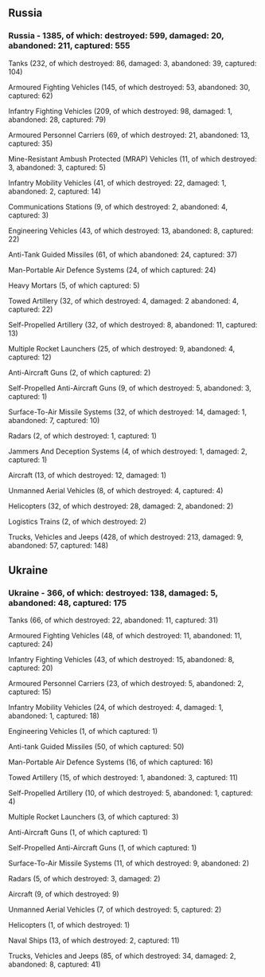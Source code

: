 
 
 ## Russia
 
 ### Russia - 1385, of which: destroyed: 599, damaged: 20, abandoned: 211, captured: 555

 

 

 Tanks (232, of which destroyed: 86, damaged: 3, abandoned: 39, captured: 104)

 Armoured Fighting Vehicles (145, of which destroyed: 53, abandoned: 30, captured: 62)

 Infantry Fighting Vehicles (209, of which destroyed: 98, damaged: 1, abandoned: 28, captured: 79)

 Armoured Personnel Carriers (69, of which destroyed: 21, abandoned: 13, captured: 35)

 Mine-Resistant Ambush Protected (MRAP) Vehicles (11, of which destroyed: 3, abandoned: 3, captured: 5)

 Infantry Mobility Vehicles (41, of which destroyed: 22, damaged: 1, abandoned: 2, captured: 14)

 Communications Stations (9, of which destroyed: 2, abandoned: 4, captured: 3)

 Engineering Vehicles (43, of which destroyed: 13, abandoned: 8, captured: 22)

 Anti-Tank Guided Missiles (61, of which abandoned: 24, captured: 37)

 Man-Portable Air Defence Systems (24, of which captured: 24)

 Heavy Mortars (5, of which captured: 5)

 Towed Artillery (32, of which destroyed: 4, damaged: 2 abandoned: 4, captured: 22)

 Self-Propelled Artillery (32, of which destroyed: 8, abandoned: 11, captured: 13)

 Multiple Rocket Launchers (25, of which destroyed: 9, abandoned: 4, captured: 12)

 Anti-Aircraft Guns (2, of which captured: 2)

 Self-Propelled Anti-Aircraft Guns (9, of which destroyed: 5, abandoned: 3, captured: 1)

 Surface-To-Air Missile Systems (32, of which destroyed: 14, damaged: 1, abandoned: 7, captured: 10)

 Radars (2, of which destroyed: 1, captured: 1)

 Jammers And Deception Systems (4, of which destroyed: 1, damaged: 2, captured: 1)

 Aircraft (13, of which destroyed: 12, damaged: 1)

 Unmanned Aerial Vehicles (8, of which destroyed: 4, captured: 4)

 Helicopters (32, of which destroyed: 28, damaged: 2, abandoned: 2)

 Logistics Trains (2, of which destroyed: 2)

 Trucks, Vehicles and Jeeps (428, of which destroyed: 213, damaged: 9, abandoned: 57, captured: 148)

 
 
 ## Ukraine
 
 ### Ukraine - 366, of which: destroyed: 138, damaged: 5, abandoned: 48, captured: 175

 

 

 Tanks (66, of which destroyed: 22, abandoned: 11, captured: 31)

 Armoured Fighting Vehicles (48, of which destroyed: 11, abandoned: 11, captured: 24)

 Infantry Fighting Vehicles (43, of which destroyed: 15, abandoned: 8, captured: 20)

 Armoured Personnel Carriers (23, of which destroyed: 5, abandoned: 2, captured: 15)

 Infantry Mobility Vehicles (24, of which destroyed: 4, damaged: 1, abandoned: 1, captured: 18)

 Engineering Vehicles (1, of which captured: 1)

 Anti-tank Guided Missiles (50, of which captured: 50)

 Man-Portable Air Defence Systems (16, of which captured: 16)

 Towed Artillery (15, of which destroyed: 1, abandoned: 3, captured: 11)

 Self-Propelled Artillery (10, of which destroyed: 5, abandoned: 1, captured: 4)

 Multiple Rocket Launchers (3, of which captured: 3)

 Anti-Aircraft Guns (1, of which captured: 1)

 Self-Propelled Anti-Aircraft Guns (1, of which captured: 1)

 Surface-To-Air Missile Systems (11, of which destroyed: 9, abandoned: 2)

 

 

 Radars (5, of which destroyed: 3, damaged: 2)

 Aircraft (9, of which destroyed: 9)

 Unmanned Aerial Vehicles (7, of which destroyed: 5, captured: 2)

 Helicopters (1, of which destroyed: 1)

 Naval Ships (13, of which destroyed: 2, captured: 11)

 Trucks, Vehicles and Jeeps (85, of which destroyed: 34, damaged: 2, abandoned: 8, captured: 41)

